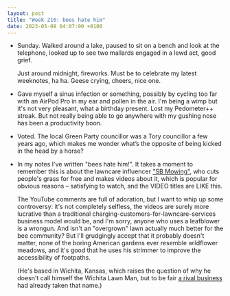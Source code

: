 ```yaml
---
layout: post
title: "Week 216: bees hate him"
date: 2023-05-08 04:07:00 +0100
---
```



- Sunday. Walked around a lake, paused to sit on a bench and look at the telephone, looked up to see two mallards engaged in a lewd act, good grief.

  Just around midnight, fireworks. Must be to celebrate my latest weeknotes, ha ha. Geese crying, cheers, nice one.

- Gave myself a sinus infection or something, possibly by cycling too far with an AirPod Pro in my ear and pollen in the air. I'm being a wimp but it's not very pleasant, what a birthday present. Lost my Pedometer++ streak. But not really being able to go anywhere with my gushing nose has been a productivity boon.

- Voted. The local Green Party councillor was a Tory councillor a few years ago, which makes me wonder what’s the opposite of being kicked in the head by a horse?

- In my notes I've written "bees hate him!". It takes a moment to remember this is about the lawncare influencer ["SB Mowing"](https://www.youtube.com/watch?v=Sdp0nFoCxIk), who cuts people's grass for free and makes videos about it, which is popular for obvious reasons – satisfying to watch, and the VIDEO titles are LIKE this.

  The YouTube comments are full of adoration, but I want to whip up some controversy: it's not completely selfless, the videos are surely more lucrative than a traditional charging-customers-for-lawncare-services business model would be, and I'm sorry, anyone who uses a leafblower is a wrongun. And isn't an "overgrown" lawn actually much better for the bee community? But I'll grudgingly accept that it probably doesn't matter, none of the boring American gardens ever resemble wildflower meadows, and it's good that he uses his strimmer to improve the accessibility of footpaths.

  (He's based in Wichita, Kansas, which raises the question of why he doesn't call himself the Wichita Lawn Man, but to be fair [a rival business](https://www.facebook.com/profile.php?id=100068957478533) had already taken that name.)
